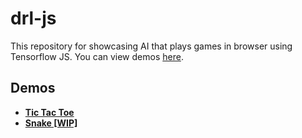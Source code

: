 # drl-js

This repository for showcasing AI that plays games in browser using Tensorflow JS. You can view demos [here](#demos).

## Demos
- **[Tic Tac Toe](./tic-tac-toe)**
- **[Snake [WIP]](./snake)**
